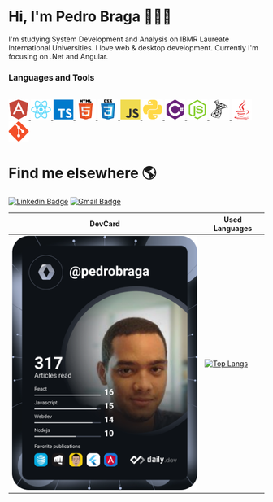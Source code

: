 # Hi, I'm Pedro Braga 👋👨‍💻

I'm studying System Development and Analysis on IBMR Laureate International Universities.
I love web & desktop development. Currently I'm focusing on .Net and Angular.



### Languages and Tools

<br/>
<a href="https://angular.io/">
    <img
      src="https://github.com/devicons/devicon/blob/master/icons/angularjs/angularjs-plain.svg"
      alt="angular"
      width="40"
      height="40"
    />
  </a>
   <a href="https://pt-br.reactjs.org">
    <img
      src="https://github.com/devicons/devicon/blob/master/icons/react/react-original.svg"
      alt="react"
      width="40"
      height="40"
    />
  </a>
  
  
   <a href="https://www.typescriptlang.org/">
    <img
      src="https://github.com/devicons/devicon/blob/master/icons/typescript/typescript-plain.svg"
      alt="typescript"
      width="40"
      height="40"
    />
  </a>
  
 <a href="https://developer.mozilla.org/pt-BR/docs/Web/HTML/HTML5">
    <img
      src="https://github.com/devicons/devicon/blob/master/icons/html5/html5-original-wordmark.svg"
      alt="html"
      width="40"
      height="40"
    />
  </a>
  
  <a href="https://developer.mozilla.org/pt-BR/docs/Web/CSS">
    <img
      src="https://github.com/devicons/devicon/blob/master/icons/css3/css3-original-wordmark.svg"
      alt="css"
      width="40"
      height="40"
    />
  </a>
  
 <a href="https://developer.mozilla.org/en-US/docs/Web/JavaScript">
    <img
      src="https://github.com/devicons/devicon/blob/master/icons/javascript/javascript-original.svg"
      alt="javascript"
      width="40"
      height="40"
    />
  </a>
  
   <a href="https://www.python.org/">
    <img
      src="https://github.com/devicons/devicon/blob/master/icons/python/python-plain.svg"
      alt="python"
      width="40"
      height="40"
    />
  </a> 
  
  
   <a href="https://docs.microsoft.com/en-us/dotnet/csharp/">
    <img
      src="https://github.com/devicons/devicon/blob/master/icons/csharp/csharp-plain.svg"
      alt="csharp"
      width="40"
      height="40"
    />
  </a>
   <a href="https://nodejs.org/en/">
    <img
      src="https://github.com/devicons/devicon/blob/master/icons/nodejs/nodejs-original.svg"
      alt="nodejs"
      width="40"
      height="40"
    />
  </a> 
  
 
   
  
  <a href="https://www.microsoft.com/en-us/sql-server/sql-server-downloads">
    <img
      src="https://github.com/devicons/devicon/blob/master/icons/microsoftsqlserver/microsoftsqlserver-plain.svg"
      alt="sqlserver"
      width="40"
      height="40"
    />
  </a>
  
     
  
  <a href="https://www.java.com/pt-BR/">
    <img
      src="https://github.com/devicons/devicon/blob/master/icons/java/java-plain.svg"
      alt="java"
      width="40"
      height="40"
    />
  </a> 
  
  
  <a href="https://git-scm.com/">
    <img
      src="https://github.com/devicons/devicon/blob/master/icons/git/git-original.svg"
      alt="git"
      width="40"
      height="40"
    />
  </a> 
  
</p>



# Find me elsewhere 🌎
[![Linkedin Badge](https://img.shields.io/badge/-LinkedIn-blue?style=flat-square&logo=Linkedin&logoColor=white&link=https://www.linkedin.com/in/pedro-henrique-braga-da-silva/)](https://www.linkedin.com/in/pedro-henrique-braga-da-silva/)
[![Gmail Badge](https://img.shields.io/badge/-Gmail-c14438?style=flat-square&logo=Gmail&logoColor=white&link=mailto:pedrohenriquebraga735@gmail.com)](mailto:pedrohenriquebraga735@gmail.com)


| DevCard | Used Languages |
|  ------ | ---- |
| <a href="https://app.daily.dev/DailyDevTips"><img src="https://github.com/pedrohenriquebr/pedrohenriquebr/blob/main/devcard.svg" width="400" alt="Pedro Braga's Dev Card"/></a> | [![Top Langs](https://github-readme-stats.vercel.app/api/top-langs/?username=pedrohenriquebr&layout=compact)](https://github.com/anuraghazra/github-readme-stats) |
